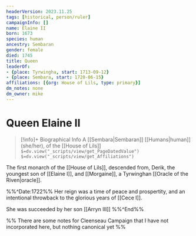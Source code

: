 ```yaml
---
headerVersion: 2023.11.25
tags: [historical, person/ruler]
campaignInfo: []
name: Elaine II
born: 1673
species: human
ancestry: Sembaran
gender: female
died: 1745
title: Queen
leaderOf:
- {place: Tyrwingha, start: 1713-09-12}
- {place: Sembara, start: 1720-06-15}
affiliations: [{org: House of Lils, type: primary}]
dm_notes: none
dm_owner: mike
---
```

# Queen Elaine II
>[!info]+ Biographical Info
> A [[Sembara|Sembaran]] [[Humans|human]] (she/her), of the [[House of Lils]]
> `$=dv.view("_scripts/view/get_PageDatedValue")`
> `$=dv.view("_scripts/view/get_Affiliations")`

The first monarch of the [[House of Lils]], descended from, Derik, the youngest son of [[Elaine I]], and [[Morgaine]], a Tyrwinghan [[Oracle of the Riven|oracle]].

%%^Date:1722%%
Her reign was a time of peace and prospertity, and an intentional throwback to the glorious years of [[Cece I]]. 

She was succeeded by her son [[Arryn III]]
%%^End%%

%%
There are some notes for Cleenseau Campaign that I have not incorporated here, but nothing canonical yet
%%
